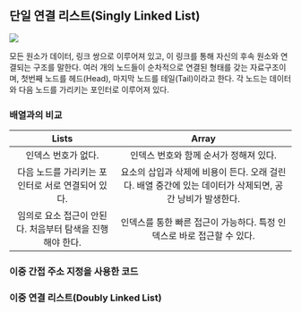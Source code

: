 ## 단일 연결 리스트(Singly Linked List)

![](https://miro.medium.com/max/953/1*elJncKhH_P9oQglfI1aVQA.png)

모든 원소가 데이터, 링크 쌍으로 이루어져 있고, 이 링크를 통해 자신의 후속 원소와 연결되는 구조를 말한다. 여러 개의 노드들이 순차적으로 연결된 형태를 갖는 자료구조이며, 첫번째 노드를 헤드(Head),
마지막 노드를 테일(Tail)이라고 한다. 각 노드는 데이터와 다음 노드를 가리키는 포인터로 이루어져 있다.

### 배열과의 비교

|                           Lists                           |                                                  Array                                                   |
| :-------------------------------------------------------: | :------------------------------------------------------------------------------------------------------: |
|                    인덱스 번호가 없다.                    |                                  인덱스 번호와 함께 순서가 정해져 있다.                                  |
|     다음 노드를 가리키는 포인터로 서로 연결되어 있다.     | 요소의 삽입과 삭제에 비용이 든다. 오래 걸린다. 배열 중간에 있는 데이터가 삭제되면, 공간 낭비가 발생한다. |
| 임의로 요소 접근이 안된다. 처음부터 탐색을 진행해야 한다. |                  인덱스를 통한 빠른 접근이 가능하다. 특정 인덱스로 바로 접근할 수 있다.                  |

### 이중 간접 주소 지정을 사용한 코드

### 이중 연결 리스트(Doubly Linked List)
